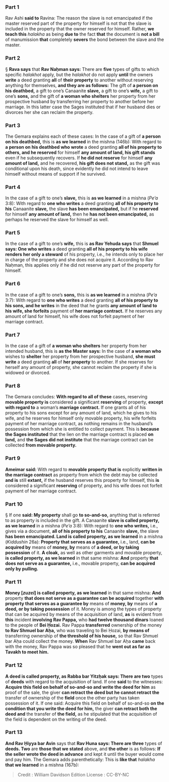 
### Part 1
Rav Ashi <b>said to</b> Ravina: The reason the slave is not emancipated if the master reserved part of the property for himself is not that the slave is included in the property that the owner reserved for himself. Rather, <b>we teach this</b> <i>halakha</i> as being <b>due to</b> the fact <b>that</b> the document is <b>not a bill</b> of manumission <b>that</b> completely <b>severs</b> the bond between the slave and the master.

### Part 2
§ <b>Rava says</b> that <b>Rav Naḥman says:</b> There are <b>five</b> types of gifts to which specific <i>halakhot</i> apply, but the <i>halakhot</i> do not apply <b>until</b> the owners <b>write</b> a deed granting <b>all</b> of <b>their property</b> to another without reserving anything for themselves, <b>and they are as follows:</b> The gift of <b>a person on his deathbed,</b> a gift to one’s Canaanite <b>slave,</b> a gift to one’s <b>wife,</b> a gift to one’s <b>sons,</b> and the gift of <b>a woman who shelters</b> her property from her prospective husband by transferring her property to another before her marriage. In this latter case the Sages instituted that if her husband dies or divorces her she can reclaim the property.

### Part 3
The Gemara explains each of these cases: In the case of a gift of <b>a person on his deathbed,</b> this is <b>as we learned</b> in the mishna (146b): With regard to <b>a person on his deathbed who wrote</b> a deed granting <b>all of his property to others, and he reserved</b> for himself <b>any amount of land, his gift stands</b> even if he subsequently recovers. If <b>he did not reserve</b> for himself <b>any amount of land,</b> and he recovered, <b>his gift does not stand,</b> as the gift was conditional upon his death, since evidently he did not intend to leave himself without means of support if he survived.

### Part 4
In the case of a gift to one’s <b>slave,</b> this is <b>as we learned</b> in a mishna (<i>Pe’a</i> 3:8): With regard to <b>one who writes</b> a deed granting <b>all of his property to his</b> Canaanite <b>slave,</b> the slave <b>has been emancipated,</b> but if he <b>reserved</b> for himself <b>any amount of land,</b> then he <b>has not been emancipated,</b> as perhaps he reserved the slave for himself as well.

### Part 5
In the case of a gift to one’s <b>wife,</b> this is <b>as Rav Yehuda says</b> that <b>Shmuel says: One who writes</b> a deed granting <b>all of his property to his wife renders her only a steward</b> of his property, i.e., he intends only to place her in charge of the property and she does not acquire it. According to Rav Naḥman, this applies only if he did not reserve any part of the property for himself.

### Part 6
In the case of a gift to one’s <b>sons,</b> this is <b>as we learned</b> in a mishna (<i>Pe’a</i> 3:7): With regard to <b>one who writes</b> a deed granting <b>all of his property to his sons, and he writes</b> in the deed that he grants <b>any amount of land to his wife, she forfeits</b> payment of <b>her marriage contract.</b> If he reserves any amount of land for himself, his wife does not forfeit payment of her marriage contract.

### Part 7
In the case of a gift of <b>a woman who shelters</b> her property from her intended husband, this is <b>as the Master says:</b> In the case of <b>a woman who</b> wishes to <b>shelter</b> her property from her prospective husband, <b>she must write</b> a deed granting <b>all</b> of <b>her property</b> to another. If she reserves for herself any amount of property, she cannot reclaim the property if she is widowed or divorced.

### Part 8
The Gemara concludes: <b>With regard to all of these</b> cases, reserving <b>movable property is</b> considered a significant <b>reserving</b> of property, <b>except with regard to</b> a woman’s <b>marriage contract.</b> If one grants all of his property to his sons except for any amount of land, which he gives to his wife, and he reserves for himself only movable property, his wife forfeits payment of her marriage contract, as nothing remains in the husband’s possession from which she is entitled to collect payment. This is <b>because the Sages instituted</b> that the lien on the marriage contract is placed <b>on land,</b> and <b>the Sages did not institute</b> that the marriage contract can be collected <b>from movable property.</b>

### Part 9
<b>Ameimar said:</b> With regard to <b>movable property that is</b> explicitly <b>written in the marriage contract</b> as property from which the debt may be collected <b>and is</b> still <b>extant,</b> if the husband reserves this property for himself, this <b>is</b> considered a significant <b>reserving</b> of property, and his wife does not forfeit payment of her marriage contract.

### Part 10
§ If one <b>said: My property</b> shall go <b>to so-and-so,</b> anything that is referred to as property is included in the gift. A Canaanite <b>slave is called property, as we learned</b> in a mishna (<i>Pe’a</i> 3:8): With regard to <b>one who writes,</b> i.e., gives via a document, <b>all of his property to his</b> Canaanite <b>slave,</b> the slave <b>has been emancipated. Land is called property, as we learned</b> in a mishna (<i>Kiddushin</i> 26a): <b>Property that serves as a guarantee,</b> i.e., land, <b>can be acquired by</b> means of <b>money, by</b> means of <b>a deed, or by taking possession</b> of it. <b>A cloak,</b> as well as other garments and movable property, <b>is called property, as we learned</b> in that same mishna: <b>And</b> property <b>that does not serve as a guarantee,</b> i.e., movable property, <b>can be acquired only by pulling.</b>

### Part 11
<b>Money [<i>zuzei</i>] is called property, as we learned</b> in that same mishna: <b>And</b> property <b>that does not serve as a guarantee can be acquired</b> together <b>with property that serves as a guarantee by</b> means of <b>money, by</b> means of <b>a deed, or by taking possession</b> of it. Money is among the types of property that can be acquired by means of the acquisition of land, <b>as</b> is evident from <b>this</b> incident <b>involving Rav Pappa,</b> who <b>had twelve thousand dinars</b> loaned to the people of <b>Bei Ḥozai.</b> Rav Pappa <b>transferred</b> ownership of the money <b>to Rav Shmuel bar Aḥa,</b> who was traveling to Bei Ḥozai, <b>by means of</b> transferring ownership of <b>the threshold of his house,</b> so that Rav Shmuel bar Aḥa could collect the money. <b>When</b> Rav Shmuel bar Aḥa <b>came</b> back with the money, Rav Pappa was so pleased that he <b>went out as far as Tavakh to meet him.</b>

### Part 12
<b>A deed is called property, as Rabba bar Yitzḥak says: There are two</b> types of <b>deeds</b> with regard to the acquisition of land. If one <b>said</b> to the witnesses: <b>Acquire this field on behalf of so-and-so and write the deed for him</b> as proof of the sale, the giver <b>can retract the deed but he cannot retract the</b> transfer of ownership of the <b>field</b> once the other party has taken possession of it. If one said: Acquire this field on behalf of so-and-so <b>on the condition that you write the deed for him,</b> the giver <b>can retract both the deed and</b> the transfer of <b>the field,</b> as he stipulated that the acquisition of the field is dependent on the writing of the deed.

### Part 13
<b>And Rav Ḥiyya bar Avin</b> says that <b>Rav Huna says: There are three</b> types of <b>deeds. Two</b> are <b>those that we stated</b> above, and <b>the other</b> is as follows: <b>If the seller wrote the deed in advance</b> and kept it until the buyer would come and pay him. The Gemara adds parenthetically: This is <b>like that</b> <i>halakha</i> <b>that we learned</b> in a mishna (167b):

>Credit : William Davidson Edition
>License : CC-BY-NC